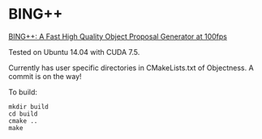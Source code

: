 # BING++
[BING++: A Fast High Quality Object Proposal Generator at 100fps](http://arxiv.org/abs/1511.04511)

Tested on Ubuntu 14.04 with CUDA 7.5.

Currently has user specific directories in CMakeLists.txt of Objectness.
A commit is on the way!

To build:
```
mkdir build
cd build
cmake ..
make
```

